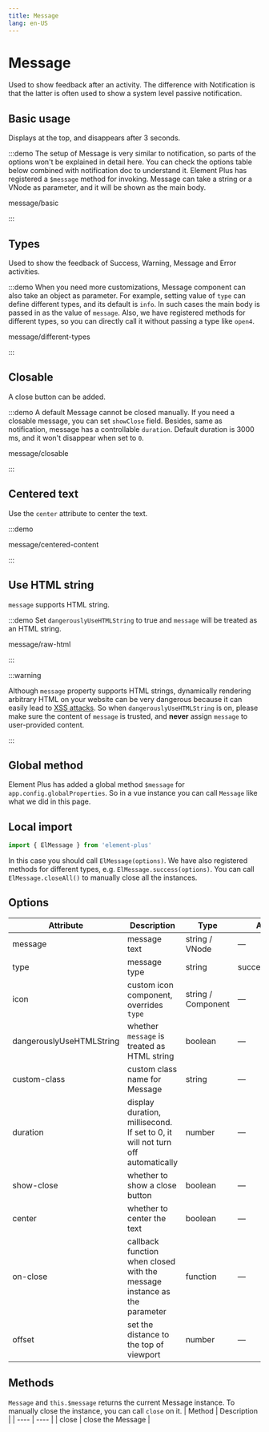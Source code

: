 ```yaml
---
title: Message
lang: en-US
---
```


# Message

Used to show feedback after an activity. The difference with Notification is that the latter is often used to show a system level passive notification.

## Basic usage

Displays at the top, and disappears after 3 seconds.

:::demo The setup of Message is very similar to notification, so parts of the options won't be explained in detail here. You can check the options table below combined with notification doc to understand it. Element Plus has registered a `$message` method for invoking. Message can take a string or a VNode as parameter, and it will be shown as the main body.

message/basic

:::

## Types

Used to show the feedback of Success, Warning, Message and Error activities.

:::demo When you need more customizations, Message component can also take an object as parameter. For example, setting value of `type` can define different types, and its default is `info`. In such cases the main body is passed in as the value of `message`. Also, we have registered methods for different types, so you can directly call it without passing a type like `open4`.

message/different-types

:::

## Closable

A close button can be added.

:::demo A default Message cannot be closed manually. If you need a closable message, you can set `showClose` field. Besides, same as notification, message has a controllable `duration`. Default duration is 3000 ms, and it won't disappear when set to `0`.

message/closable

:::

## Centered text

Use the `center` attribute to center the text.

:::demo

message/centered-content

:::

## Use HTML string

`message` supports HTML string.

:::demo Set `dangerouslyUseHTMLString` to true and `message` will be treated as an HTML string.

message/raw-html

:::

:::warning

Although `message` property supports HTML strings, dynamically rendering arbitrary HTML on your website can be very dangerous because it can easily lead to [XSS attacks](https://en.wikipedia.org/wiki/Cross-site_scripting). So when `dangerouslyUseHTMLString` is on, please make sure the content of `message` is trusted, and **never** assign `message` to user-provided content.

:::

## Global method

Element Plus has added a global method `$message` for `app.config.globalProperties`. So in a vue instance you can call `Message` like what we did in this page.

## Local import

```ts
import { ElMessage } from 'element-plus'
```

In this case you should call `ElMessage(options)`. We have also registered methods for different types, e.g. `ElMessage.success(options)`. You can call `ElMessage.closeAll()` to manually close all the instances.

## Options

| Attribute                | Description                                                                    | Type               | Accepted Values            | Default |
| ------------------------ | ------------------------------------------------------------------------------ | ------------------ | -------------------------- | ------- |
| message                  | message text                                                                   | string / VNode     | —                          | —       |
| type                     | message type                                                                   | string             | success/warning/info/error | info    |
| icon                     | custom icon component, overrides `type`                                        | string / Component | —                          | —       |
| dangerouslyUseHTMLString | whether `message` is treated as HTML string                                    | boolean            | —                          | false   |
| custom-class             | custom class name for Message                                                  | string             | —                          | —       |
| duration                 | display duration, millisecond. If set to 0, it will not turn off automatically | number             | —                          | 3000    |
| show-close               | whether to show a close button                                                 | boolean            | —                          | false   |
| center                   | whether to center the text                                                     | boolean            | —                          | false   |
| on-close                 | callback function when closed with the message instance as the parameter       | function           | —                          | —       |
| offset                   | set the distance to the top of viewport                                        | number             | —                          | 20      |

## Methods

`Message` and `this.$message` returns the current Message instance. To manually close the instance, you can call `close` on it.
| Method | Description |
| ---- | ---- |
| close | close the Message |
